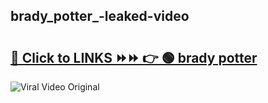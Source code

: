 
 ## brady_potter_-leaked-video 

# <h2><a href="https://clipsfans.com/brady_potter_&ref=git">🔗 Click to LINKS ⏩⏩ 👉 🟢 brady potter  </a></h2>

<a href="https://clipsfans.com/brady_potter_&ref=git" rel="nofollow" data-target="animated-image.originalLink"><img src="https://i.ibb.co.com/xMMVF88/686577567.gif" alt="Viral Video Original" style="max-width: 100%; display: inline-block;" data-target="animated-image.originalImage"></a>
